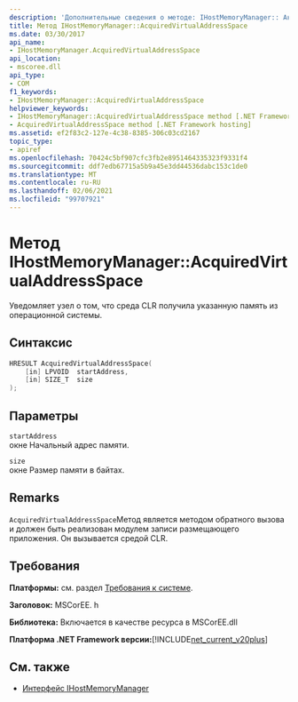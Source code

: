 ```yaml
---
description: 'Дополнительные сведения о методе: IHostMemoryManager:: Аккуиредвиртуаладдрессспаце'
title: Метод IHostMemoryManager::AcquiredVirtualAddressSpace
ms.date: 03/30/2017
api_name:
- IHostMemoryManager.AcquiredVirtualAddressSpace
api_location:
- mscoree.dll
api_type:
- COM
f1_keywords:
- IHostMemoryManager::AcquiredVirtualAddressSpace
helpviewer_keywords:
- IHostMemoryManager::AcquiredVirtualAddressSpace method [.NET Framework hosting]
- AcquiredVirtualAddressSpace method [.NET Framework hosting]
ms.assetid: ef2f83c2-127e-4c38-8385-306c03cd2167
topic_type:
- apiref
ms.openlocfilehash: 70424c5bf907cfc3fb2e8951464335323f9331f4
ms.sourcegitcommit: ddf7edb67715a5b9a45e3dd44536dabc153c1de0
ms.translationtype: MT
ms.contentlocale: ru-RU
ms.lasthandoff: 02/06/2021
ms.locfileid: "99707921"
---
```

# <a name="ihostmemorymanageracquiredvirtualaddressspace-method"></a>Метод IHostMemoryManager::AcquiredVirtualAddressSpace

Уведомляет узел о том, что среда CLR получила указанную память из операционной системы.  
  
## <a name="syntax"></a>Синтаксис  
  
```cpp  
HRESULT AcquiredVirtualAddressSpace(  
    [in] LPVOID  startAddress,  
    [in] SIZE_T  size  
);  
```  
  
## <a name="parameters"></a>Параметры  

 `startAddress`  
 окне Начальный адрес памяти.  
  
 `size`  
 окне Размер памяти в байтах.  
  
## <a name="remarks"></a>Remarks  

 `AcquiredVirtualAddressSpace`Метод является методом обратного вызова и должен быть реализован модулем записи размещающего приложения. Он вызывается средой CLR.  
  
## <a name="requirements"></a>Требования  

 **Платформы:** см. раздел [Требования к системе](../../get-started/system-requirements.md).  
  
 **Заголовок:** MSCorEE. h  
  
 **Библиотека:** Включается в качестве ресурса в MSCorEE.dll  
  
 **Платформа .NET Framework версии:**[!INCLUDE[net_current_v20plus](../../../../includes/net-current-v20plus-md.md)]  
  
## <a name="see-also"></a>См. также

- [Интерфейс IHostMemoryManager](ihostmemorymanager-interface.md)
